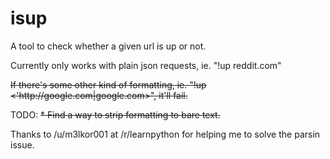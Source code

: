 # isup
A tool to check whether a given url is up or not.

Currently only works with plain json requests, ie. "!up reddit.com"

~~If there's some other kind of formatting, ie. "!up <'http:\/\/google.com|google.com>", it'll fail.~~

TODO:
~~* Find a way to strip formatting to bare text.~~ 

Thanks to /u/m3lkor001 at /r/learnpython for helping me to solve the parsin issue. 
